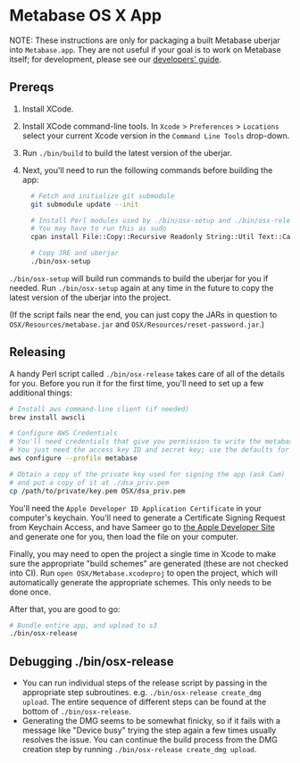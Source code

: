 # Metabase OS X App

NOTE: These instructions are only for packaging a built Metabase uberjar into `Metabase.app`. They are not useful if your goal is to work on Metabase itself; for development, please see our [developers' guide](developers-guide.md).

## Prereqs

1.  Install XCode.

1.  Install XCode command-line tools. In `Xcode` > `Preferences` > `Locations` select your current Xcode version in the `Command Line Tools` drop-down.

1.  Run `./bin/build` to build the latest version of the uberjar.

1.  Next, you'll need to run the following commands before building the app:

    ```bash
      # Fetch and initialize git submodule
      git submodule update --init

      # Install Perl modules used by ./bin/osx-setup and ./bin/osx-release
      # You may have to run this as sudo
      cpan install File::Copy::Recursive Readonly String::Util Text::Caml JSON

      # Copy JRE and uberjar
      ./bin/osx-setup
    ```

`./bin/osx-setup` will build run commands to build the uberjar for you if needed.
Run `./bin/osx-setup` again at any time in the future to copy the latest version of the uberjar into the project.

(If the script fails near the end, you can just copy the JARs in question to `OSX/Resources/metabase.jar` and `OSX/Resources/reset-password.jar`.)

## Releasing

A handy Perl script called `./bin/osx-release` takes care of all of the details for you. Before you run it for the first time, you'll need to set up a few additional things:

```bash
# Install aws command-line client (if needed)
brew install awscli

# Configure AWS Credentials
# You'll need credentials that give you permission to write the metabase-osx-releases S3 bucket.
# You just need the access key ID and secret key; use the defaults for locale and other options.
aws configure --profile metabase

# Obtain a copy of the private key used for signing the app (ask Cam)
# and put a copy of it at ./dsa_priv.pem
cp /path/to/private/key.pem OSX/dsa_priv.pem
```

You'll need the `Apple Developer ID Application Certificate` in your computer's keychain.
You'll need to generate a Certificate Signing Request from Keychain Access, and have Sameer go to [the Apple Developer Site](https://developer.apple.com/account/mac/certificate/)
and generate one for you, then load the file on your computer.

Finally, you may need to open the project a single time in Xcode to make sure the appropriate "build schemes" are generated (these are not checked into CI).
Run `open OSX/Metabase.xcodeproj` to open the project, which will automatically generate the appropriate schemes. This only needs to be done once.

After that, you are good to go:
```bash
# Bundle entire app, and upload to s3
./bin/osx-release
```

## Debugging ./bin/osx-release

*  You can run individual steps of the release script by passing in the appropriate step subroutines. e.g. `./bin/osx-release create_dmg upload`.
   The entire sequence of different steps can be found at the bottom of `./bin/osx-release`.
*  Generating the DMG seems to be somewhat finicky, so if it fails with a message like "Device busy" trying the step again a few times usually resolves the issue.
   You can continue the build process from the DMG creation step by running `./bin/osx-release create_dmg upload`.
